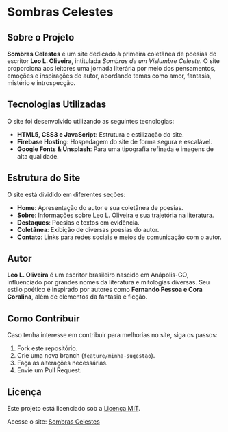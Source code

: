 # Sombras Celestes

## Sobre o Projeto
**Sombras Celestes** é um site dedicado à primeira coletânea de poesias do escritor **Leo L. Oliveira**, intitulada *Sombras de um Vislumbre Celeste*. O site proporciona aos leitores uma jornada literária por meio dos pensamentos, emoções e inspirações do autor, abordando temas como amor, fantasia, mistério e introspecção.

## Tecnologias Utilizadas
O site foi desenvolvido utilizando as seguintes tecnologias:
- **HTML5, CSS3 e JavaScript**: Estrutura e estilização do site.
- **Firebase Hosting**: Hospedagem do site de forma segura e escalável.
- **Google Fonts & Unsplash**: Para uma tipografia refinada e imagens de alta qualidade.

## Estrutura do Site
O site está dividido em diferentes seções:
- **Home**: Apresentação do autor e sua coletânea de poesias.
- **Sobre**: Informações sobre Leo L. Oliveira e sua trajetória na literatura.
- **Destaques**: Poesias e textos em evidência.
- **Coletânea**: Exibição de diversas poesias do autor.
- **Contato**: Links para redes sociais e meios de comunicação com o autor.

## Autor
**Leo L. Oliveira** é um escritor brasileiro nascido em Anápolis-GO, influenciado por grandes nomes da literatura e mitologias diversas. Seu estilo poético é inspirado por autores como **Fernando Pessoa e Cora Coralina**, além de elementos da fantasia e ficção.

## Como Contribuir
Caso tenha interesse em contribuir para melhorias no site, siga os passos:
1. Fork este repositório.
2. Crie uma nova branch (`feature/minha-sugestao`).
3. Faça as alterações necessárias.
4. Envie um Pull Request.

## Licença
Este projeto está licenciado sob a [Licença MIT](LICENSE).

Acesse o site: [Sombras Celestes](https://heavenly-shadows.web.app/)
